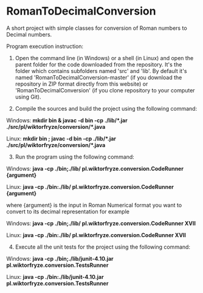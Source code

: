 # RomanToDecimalConversion

A short project with simple classes for conversion of Roman numbers to Decimal numbers.

Program execution instruction:

1) Open the command line (in Windows) or a shell (in Linux) and open the parent folder for the code downloaded from the repository. It's the folder which contains subfolders named 'src' and 'lib'. By default it's named 'RomanToDecimalConversion-master' (if you download the repository in ZIP format directly from this website) or 'RomanToDecimalConversion' (if you clone repository to your computer using Git).

2) Compile the sources and build the project using the following command:

  Windows: **mkdir bin & javac -d bin -cp ./lib/\*.jar ./src/pl/wiktorfryze/conversion/\*.java**

  Linux: **mkdir bin ; javac -d bin -cp ./lib/\*.jar ./src/pl/wiktorfryze/conversion/\*.java**

3) Run the program using the following command:

  Windows: **java -cp ./bin;./lib/ pl.wiktorfryze.conversion.CodeRunner {argument}**

  Linux: **java -cp ./bin:./lib/ pl.wiktorfryze.conversion.CodeRunner {argument}**

where {argument} is the input in Roman Numerical format you want to convert to its decimal representation for example

  Windows: **java -cp ./bin;./lib/ pl.wiktorfryze.conversion.CodeRunner XVII**

  Linux: **java -cp ./bin:./lib/ pl.wiktorfryze.conversion.CodeRunner XVII**

4) Execute all the unit tests for the project using the following command:

  Windows: **java -cp ./bin;./lib/junit-4.10.jar pl.wiktorfryze.conversion.TestsRunner**

  Linux: **java -cp ./bin:./lib/junit-4.10.jar pl.wiktorfryze.conversion.TestsRunner**
